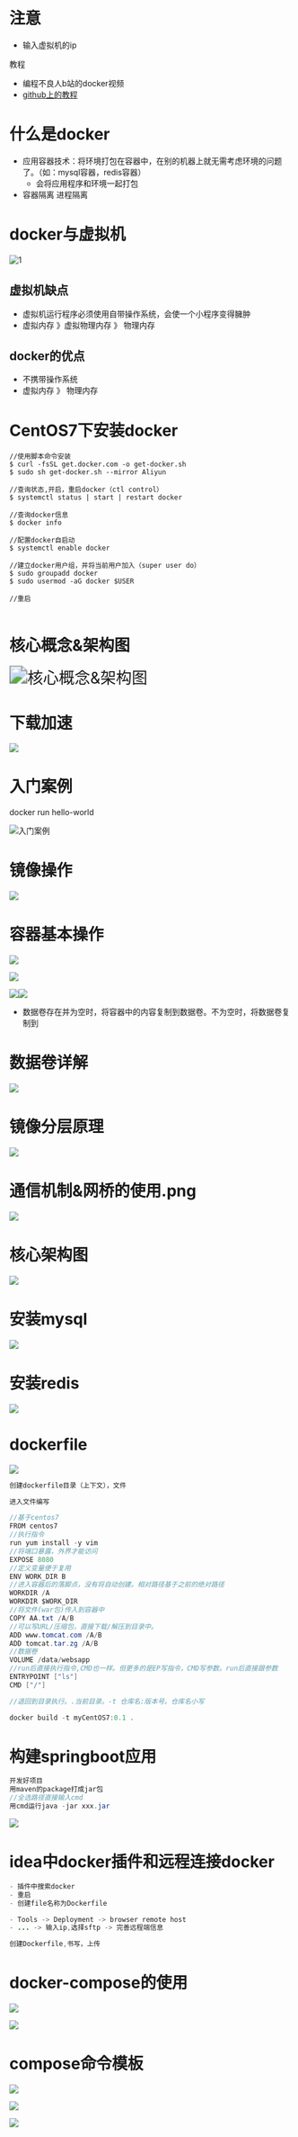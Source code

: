 # 注意

- 输入虚拟机的ip

教程

- 编程不良人b站的docker视频
- [github上的教程](https://github.com/yeasy/docker_practice/blob/master/install/centos.md)

# 什么是docker

- 应用容器技术：将环境打包在容器中，在别的机器上就无需考虑环境的问题了。（如：mysql容器，redis容器）
  - 会将应用程序和环境一起打包
- 容器隔离 进程隔离

# docker与虚拟机

![1](img\docker与虚拟机.png)

## 虚拟机缺点

- 虚拟机运行程序必须使用自带操作系统，会使一个小程序变得臃肿
- 虚拟内存 》虚拟物理内存 》 物理内存

## docker的优点

- 不携带操作系统
- 虚拟内存 》 物理内存

# CentOS7下安装docker

```shell
//使用脚本命令安装
$ curl -fsSL get.docker.com -o get-docker.sh
$ sudo sh get-docker.sh --mirror Aliyun

//查询状态,开启，重启docker（ctl control）
$ systemctl status | start | restart docker

//查询docker信息
$ docker info

//配置docker自启动
$ systemctl enable docker

//建立docker用户组，并将当前用户加入（super user do）
$ sudo groupadd docker
$ sudo usermod -aG docker $USER

//重启


```

# 核心概念&架构图

<img src="img/核心概念&架构图.jpg" alt="核心概念&架构图" style="zoom: 200%;" />

# 下载加速





![](img/下载加速.jpg)

# 入门案例

docker run hello-world

![入门案例](img/入门案例.jpg)



# 镜像操作

![](img/镜像操作.jpg)



# 容器基本操作

![](img/容器基本操作1.jpg)

![](img/容器基本操作2.jpg)

![](img/容器的基本操作3.jpg)<img src="img/容器的基本操作4.jpg" style="zoom:100%;" />

- 数据卷存在并为空时，将容器中的内容复制到数据卷。不为空时，将数据卷复制到

# 数据卷详解

![](img/数据卷详解.png)

# 镜像分层原理

![](img/镜像分层原理.jpg)

# 通信机制&网桥的使用.png

![](img/通信机制&网桥的使用.png)

# 核心架构图

![](img/核心架构图.png)



# 安装mysql

![](img/安装mysql.png)

# 安装redis

![](img/安装redis.png)

# dockerfile

![](img/dockerfile.png)



```java
创建dockerfile目录（上下文），文件

进入文件编写

//基于centos7
FROM centos7
//执行指令    
run yum install -y vim    
//将端口暴露，外界才能访问
EXPOSE 8080
//定义变量便于复用
ENV WORK_DIR B    
//进入容器后的落脚点，没有将自动创建。相对路径基于之前的绝对路径
WORKDIR /A
WORKDIR $WORK_DIR    
//将文件(war包)传入到容器中
COPY AA.txt /A/B
//可以写URL/压缩包，直接下载/解压到目录中。   
ADD www.tomcat.com /A/B
ADD tomcat.tar.zg /A/B    
//数据卷
VOLUME /data/websapp    
//run后直接执行指令,CMD也一样。但更多的是EP写指令，CMD写参数。run后直接跟参数
ENTRYPOINT ["ls"]    
CMD ["/"]    

//退回到目录执行。.当前目录。-t 仓库名:版本号。仓库名小写

docker build -t myCentOS7:0.1 .
```

# 构建springboot应用

```java
开发好项目
用maven的package打成jar包
//全选路径直接输入cmd    
用cmd运行java -jar xxx.jar

```

![](img/构建springboot应用.png)



# idea中docker插件和远程连接docker

```java
- 插件中搜索docker
- 重启
- 创建file名称为Dockerfile    

- Tools -> Deployment -> browser remote host
- ... -> 输入ip,选择sftp -> 完善远程端信息    

创建Dockerfile,书写，上传    
```

# docker-compose的使用

![](img/compose的安装.png)

![](img/compose入门.png)



# compose命令模板

![](img/compose命令模板1.png)

![](img/compose命令模板2.png)

![](img/compose命令模板3.png)
